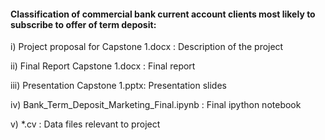 
#### Classification of commercial bank current account clients most likely to subscribe to offer of term deposit:

i) Project proposal for Capstone 1.docx : Description of the project

ii) Final Report Capstone 1.docx : Final report 

iii) Presentation Capstone 1.pptx: Presentation slides 

iv) Bank_Term_Deposit_Marketing_Final.ipynb : Final ipython notebook 

v) *.cv : Data files relevant to project


